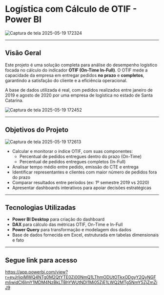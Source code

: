 # Logística com Cálculo de OTIF - Power BI

![Captura de tela 2025-05-19 172324](https://github.com/user-attachments/assets/2922a2ac-617b-48fb-9f2f-1fe1e9b9607e)


---

## Visão Geral

Este projeto é uma solução completa para análise do desempenho logístico focada no cálculo do indicador **OTIF (On-Time In-Full)**. O OTIF mede a capacidade da empresa em entregar pedidos **no prazo** e **completos**, garantindo a satisfação do cliente e a eficiência operacional.

A base de dados utilizada é real, com pedidos realizados entre janeiro de 2019 e agosto de 2020 por uma empresa de logística no estado de Santa Catarina.

![Captura de tela 2025-05-19 172452](https://github.com/user-attachments/assets/ff637aec-9498-486f-97a8-16b076c8afa8)

---

## Objetivos do Projeto

  ![Captura de tela 2025-05-19 172613](https://github.com/user-attachments/assets/6ca1b593-fa43-427c-bfc5-bee0b1ff445b)
  

- Calcular e monitorar o índice OTIF, com suas componentes:
  - Percentual de pedidos entregues dentro do prazo (On-Time)
  - Percentual de pedidos entregues completos (In-Full)
- Analisar tempo médio entre pedido, emissão do CTE e entrega
- Identificar representantes e clientes com maior número de pedidos fora do prazo
- Comparar resultados entre períodos (ex: 1º semestre 2019 vs 2020)
- Apresentar dashboards interativos para apoiar decisões estratégicas

---

## Tecnologias Utilizadas

- **Power BI Desktop** para criação do dashboard
- **DAX** para cálculo das métricas OTIF, On-Time e In-Full
- **Power Query** para transformação e modelagem dos dados
- Base de dados fornecida em Excel, estruturada em tabelas dimensionais e fato

---

## Segue link para acesso


https://app.powerbi.com/view?r=eyJrIjoiMWQ4NTg0M2QtYTE0Zi00NmQ1LThmODUtOTkxODgyY2QyNGFmIiwidCI6ImY1MDM4NzBkLTBhYWUtNDI1Mi05ZjE1LWQ2MTg5NmY5ZjZmZiJ9

